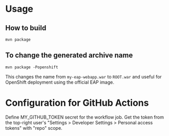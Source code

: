 # Usage

## How to build

    mvn package

## To change the generated archive name

    mvn package -Popenshift

This changes the name from `my-eap-webapp.war` to `ROOT.war`
and useful for OpenShift deployment using the official EAP image.

# Configuration for GitHub Actions

Define MY_GITHUB_TOKEN secret for the workflow job.
Get the token from the top-right user's "Settings > Developer Settings > Personal access tokens" with "repo" scope.
